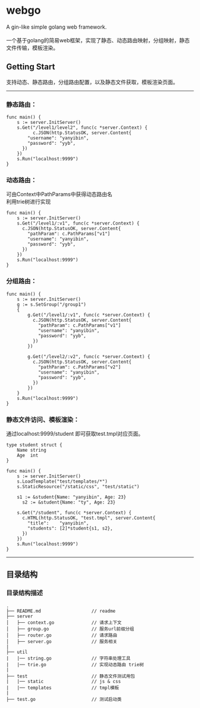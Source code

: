 # webgo
A gin-like simple golang web framework.
<br/><br/>一个基于golang的简易web框架，实现了静态、动态路由映射，分组映射，静态文件传输，模板渲染。
## Getting Start
支持动态、静态路由，分组路由配置，以及静态文件获取，模板渲染页面。
***
### 静态路由：
```golang
func main() {
    s := server.InitServer()
    s.Get("/level1/level2", func(c *server.Context) {
		  c.JSON(http.StatusOK, server.Content{
        "username": "yanyibin",
        "password": "yyb",
      })
    })
    s.Run("localhost:9999")
}
```
### 动态路由：
可由Context中PathParams中获得动态路由名
<br/>利用trie树进行实现
```golang
func main() {
    s := server.InitServer()
    s.Get("/level1/:v1", func(c *server.Context) {
      c.JSON(http.StatusOK, server.Content{
        "pathParam": c.PathParams["v1"]
        "username": "yanyibin",
        "password": "yyb",
      })
    })
    s.Run("localhost:9999")
}
```
### 分组路由：
```golang
func main() {
    s := server.InitServer()
    g := s.SetGroup("/group1")
    {
        g.Get("/level1/:v1", func(c *server.Context) {
          c.JSON(http.StatusOK, server.Content{
            "pathParam": c.PathParams["v1"]
            "username": "yanyibin",
            "password": "yyb",
          })
        })
        
        g.Get("/level2/:v2", func(c *server.Context) {
          c.JSON(http.StatusOK, server.Content{
            "pathParam": c.PathParams["v2"]
            "username": "yanyibin",
            "password": "yyb",
          })
        })
    }
    s.Run("localhost:9999")
}
```
### 静态文件访问、模板渲染：
通过localhost:9999/student 即可获取test.tmpl对应页面。
```golang
type student struct {
	Name string
	Age  int
}

func main() {
    s := server.InitServer()
    s.LoadTemplate("test/templates/*")
    s.StaticResource("/static/css", "test/static")
    
    s1 := &student{Name: "yanyibin", Age: 23}
	  s2 := &student{Name: "ty", Age: 23}
    
    s.Get("/student", func(c *server.Context) {
      c.HTML(http.StatusOK, "test.tmpl", server.Content{
        "title":    "yanyibin",
        "students": [2]*student{s1, s2},
      })
    })
    s.Run("localhost:9999")
}
```
***
## 目录结构
### 目录结构描述
```
.
├── README.md                   // readme
├── server                      
│   ├── context.go              // 请求上下文
│   ├── group.go                // 服务url前缀分组
│   ├── router.go               // 请求路由
│   ├── server.go               // 服务相关
|
├── util
|   |── string.go               // 字符串处理工具
|   |── trie.go                 // 实现动态路由 trie树
|
├── test                        // 静态文件测试用包
|   |── static                  // js & css
|   |── templates               // tmpl模板
|
├── test.go                     // 测试启动类
```
